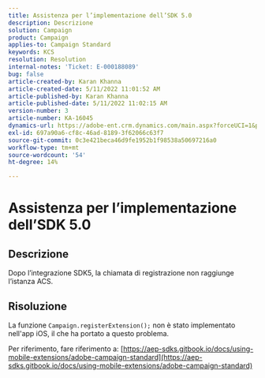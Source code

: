```yaml
---
title: Assistenza per l’implementazione dell’SDK 5.0
description: Descrizione
solution: Campaign
product: Campaign
applies-to: Campaign Standard
keywords: KCS
resolution: Resolution
internal-notes: 'Ticket: E-000188089'
bug: false
article-created-by: Karan Khanna
article-created-date: 5/11/2022 11:01:52 AM
article-published-by: Karan Khanna
article-published-date: 5/11/2022 11:02:15 AM
version-number: 3
article-number: KA-16045
dynamics-url: https://adobe-ent.crm.dynamics.com/main.aspx?forceUCI=1&pagetype=entityrecord&etn=knowledgearticle&id=4c3b63be-19d1-ec11-a7b5-00224809c556
exl-id: 697a90a6-cf8c-46ad-8189-3f62066c63f7
source-git-commit: 0c3e421beca46d9fe1952b1f98538a50697216a0
workflow-type: tm+mt
source-wordcount: '54'
ht-degree: 14%

---
```


# Assistenza per l’implementazione dell’SDK 5.0

## Descrizione


Dopo l’integrazione SDK5, la chiamata di registrazione non raggiunge l’istanza ACS.


## Risoluzione


La funzione `Campaign.registerExtension();` non è stato implementato nell&#39;app iOS, il che ha portato a questo problema.

Per riferimento, fare riferimento a: [https://aep-sdks.gitbook.io/docs/using-mobile-extensions/adobe-campaign-standard](https://aep-sdks.gitbook.io/docs/using-mobile-extensions/adobe-campaign-standard)
